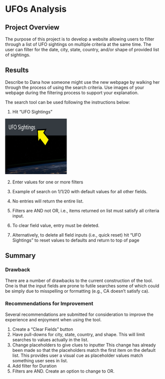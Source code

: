 # UFOs Analysis


## Project Overview

The purpose of this project is to develop a website allowing users to filter through a list of UFO sightings on multiple criteria at the same time.  The user can filter for the date, city, state, country, and/or shape of provided list of sightings.

## Results

Describe to Dana how someone might use the new webpage by walking her through the process of using the search criteria. Use images of your webpage during the filtering process to support your explanation.

The search tool can be used following the instructions below:

1.	Hit “UFO Sightings”

 <img src="https://github.com/honoruru/UFOs/blob/main/Challenge%20Images/top%20image2.png" width="200" height="180"/>

<p align="center">
 
</p>

2.	Enter values for one or more filters 

 

3.	Example of search on 1/1/20 with default values for all other fields.
 

4.	No entries will return the entire list.
5.	Filters are AND not OR, i.e., items returned on list must satisfy all criteria input.
6.	To clear field value, entry must be deleted.
7.	Alternatively, to delete all field inputs (i.e., quick reset) hit “UFO Sightings” to reset values to defaults and return to top of page

## Summary

### Drawback 

There are a number of drawbacks to the current construction of the tool. One is that the input fields are prone to futile searches some of which could be simply due to misspelling or formatting (e.g., CA doesn’t satisfy ca).


### Recommendations for Improvement
Several recommendations are submitted for consideration to improve the experience and enjoyment when using the tool.
1.	Create a “Clear Fields” button
2.	Have pull-downs for city, state, country, and shape. This will limit searches to values actually in the list. 
3.	Change placeholders to give clues to inputter This change has already been made so that the placeholders match the first item on the default list.  This provides user a visual cue as placeholder values match something user sees in list. 
4.	Add filter for Duration
5.	Filters are AND. Create an option to change to OR.

